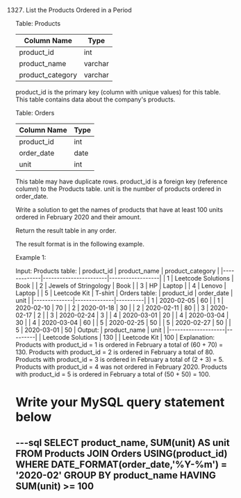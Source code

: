 1327. List the Products Ordered in a Period

Table: Products

| Column Name      | Type    |
|------------------|---------|
| product_id       | int     |
| product_name     | varchar |
| product_category | varchar |
product_id is the primary key (column with unique values) for this table.
This table contains data about the company's products.
 

Table: Orders

| Column Name   | Type    |
|---------------|---------|
| product_id    | int     |
| order_date    | date    |
| unit          | int     |
This table may have duplicate rows.
product_id is a foreign key (reference column) to the Products table.
unit is the number of products ordered in order_date.
 

Write a solution to get the names of products that have at least 100 units ordered in February 2020 and their amount.

Return the result table in any order.

The result format is in the following example.

 

Example 1:

Input: 
Products table:
| product_id  | product_name          | product_category |
|-------------|-----------------------|------------------|
| 1           | Leetcode Solutions    | Book             |
| 2           | Jewels of Stringology | Book             |
| 3           | HP                    | Laptop           |
| 4           | Lenovo                | Laptop           |
| 5           | Leetcode Kit          | T-shirt          |
Orders table:
| product_id   | order_date   | unit     |
|--------------|--------------|----------|
| 1            | 2020-02-05   | 60       |
| 1            | 2020-02-10   | 70       |
| 2            | 2020-01-18   | 30       |
| 2            | 2020-02-11   | 80       |
| 3            | 2020-02-17   | 2        |
| 3            | 2020-02-24   | 3        |
| 4            | 2020-03-01   | 20       |
| 4            | 2020-03-04   | 30       |
| 4            | 2020-03-04   | 60       |
| 5            | 2020-02-25   | 50       |
| 5            | 2020-02-27   | 50       |
| 5            | 2020-03-01   | 50       |
Output: 
| product_name       | unit    |
|--------------------|---------|
| Leetcode Solutions | 130     |
| Leetcode Kit       | 100     |
Explanation: 
Products with product_id = 1 is ordered in February a total of (60 + 70) = 130.
Products with product_id = 2 is ordered in February a total of 80.
Products with product_id = 3 is ordered in February a total of (2 + 3) = 5.
Products with product_id = 4 was not ordered in February 2020.
Products with product_id = 5 is ordered in February a total of (50 + 50) = 100.

# Write your MySQL query statement below
---sql
SELECT product_name, SUM(unit) AS unit 
FROM Products 
JOIN Orders USING(product_id)
WHERE DATE_FORMAT(order_date,'%Y-%m') = '2020-02'
GROUP BY product_name
HAVING SUM(unit) >= 100
---
